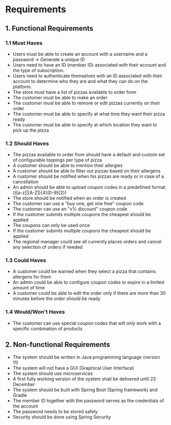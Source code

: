 # Requirements
## 1. Functional Requirements

### 1.1 Must Haves
* Users must be able to create an account with a username and a password -> Generate a unique ID
* Users need to have an ID (member ID) associated with their account and the type of subscription.
* Users need to authenticate themselves with an ID associated with their account to determine who they are and what they can do on the platform.
* The store must have a list of pizzas available to order from
* The customer must be able to make an order
* The customer must be able to remove or edit pizzas currently on their order
* The customer must be able to specify at what time they want their pizza ready
* The customer must be able to specify at which location they want to pick up the pizza

### 1.2 Should Haves
* The pizzas available to order from should have a default and custom set of configurable toppings per type of pizza
* A customer should be able to mention their allergies
* A customer should be able to filter out pizzas based on their allergens
* A customer should be notified when his pizzas are ready or in case of a cancellation
* An admin should be able to upload coupon codes in a predefined format (([a-z]|[A-Z]){4}[0-9]{2})
* The store should be notified when an order is created
* The customer can use a "buy one, get one free" coupon code
* The customer can use an "x% discount" coupon code
* If the customer submits multiple coupons the cheapest should be applied
* The coupons can only be used once
* If the customer submits multiple coupons the cheapest should be applied
* The regional manager could see all currently places orders and cancel any selection of orders if needed

### 1.3 Could Haves
* A customer could be warned when they select a pizza that contains allergens for them
* An admin could be able to configure coupon codes to expire in a limited amount of time
* A customer could be able to edit the order only if there are more than 30 minutes before the order should be ready

### 1.4 Would/Won't Haves
* The customer can use special coupon codes that will only work with a specific combination of products

## 2. Non-functional Requirements
* The system should be written in Java programming language (version 11)
* The system will not have a GUI (Graphical User Interface)
* The system should use microservices
* A first fully working version of the system  shall be delivered until 23 December
* The system should be built with Spring Boot (Spring framework) and Gradle
* The member ID together with the password serves as the credentials of the account
* The password needs to be stored safely
* Security should be done using Spring Security